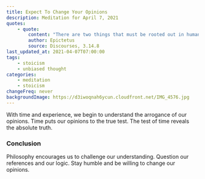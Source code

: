 ```yaml
---
title: Expect To Change Your Opinions
description: Meditation for April 7, 2021
quotes:
    - quote:
        content: "There are two things that must be rooted out in human beings — arrogant opinion and mistrust. Arrogant opinion expects that there is nothing further needed, and mistrust assumes that under the torrent of circumstance there can be no happiness."
        author: Epictetus
        source: Discourses, 3.14.8
last_updated_at: 2021-04-07T07:00:00
tags:
    - stoicism
    - unbiased thought
categories:
    - meditation
    - stoicism
changeFreq: never
backgroundImage: https://d3iwoqnah6ycun.cloudfront.net/IMG_4576.jpg
---
```


With time and experience, we begin to understand the arrogance of our opinions. Time puts our opinions to the true test. 
The test of time reveals the absolute truth.

### Conclusion

Philosophy encourages us to challenge our understanding. Question our references and our logic. Stay humble and be 
willing to change our opinions.
